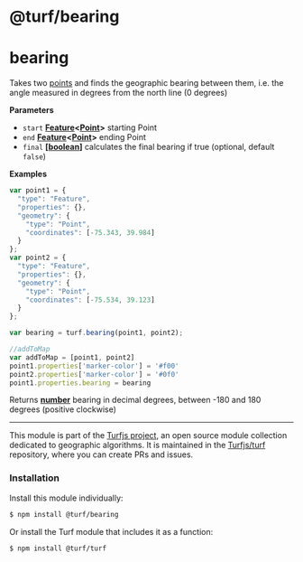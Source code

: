 # @turf/bearing

# bearing

Takes two [points](http://geojson.org/geojson-spec.html#point) and finds the geographic bearing between them,
i.e. the angle measured in degrees from the north line (0 degrees)

**Parameters**

-   `start` **[Feature](http://geojson.org/geojson-spec.html#feature-objects)&lt;[Point](http://geojson.org/geojson-spec.html#point)>** starting Point
-   `end` **[Feature](http://geojson.org/geojson-spec.html#feature-objects)&lt;[Point](http://geojson.org/geojson-spec.html#point)>** ending Point
-   `final` **\[[boolean](https://developer.mozilla.org/en-US/docs/Web/JavaScript/Reference/Global_Objects/Boolean)]** calculates the final bearing if true (optional, default `false`)

**Examples**

```javascript
var point1 = {
  "type": "Feature",
  "properties": {},
  "geometry": {
    "type": "Point",
    "coordinates": [-75.343, 39.984]
  }
};
var point2 = {
  "type": "Feature",
  "properties": {},
  "geometry": {
    "type": "Point",
    "coordinates": [-75.534, 39.123]
  }
};

var bearing = turf.bearing(point1, point2);

//addToMap
var addToMap = [point1, point2]
point1.properties['marker-color'] = '#f00'
point2.properties['marker-color'] = '#0f0'
point1.properties.bearing = bearing
```

Returns **[number](https://developer.mozilla.org/en-US/docs/Web/JavaScript/Reference/Global_Objects/Number)** bearing in decimal degrees, between -180 and 180 degrees (positive clockwise)

<!-- This file is automatically generated. Please don't edit it directly:
if you find an error, edit the source file (likely index.js), and re-run
./scripts/generate-readmes in the turf project. -->

---

This module is part of the [Turfjs project](http://turfjs.org/), an open source
module collection dedicated to geographic algorithms. It is maintained in the
[Turfjs/turf](https://github.com/Turfjs/turf) repository, where you can create
PRs and issues.

### Installation

Install this module individually:

```sh
$ npm install @turf/bearing
```

Or install the Turf module that includes it as a function:

```sh
$ npm install @turf/turf
```
